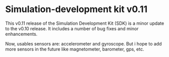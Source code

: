 Simulation-development kit v0.11
==========================
This v0.11 release of the Simulation Development Kit (SDK) is a minor update to the v0.10 release. It includes a number of bug fixes and minor enhancements.

Now, usables sensors are:
accelerometer and gyroscope.
But i hope to add more sensors in the future like magnetometer, barometer, gps, etc.
